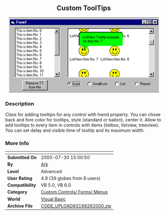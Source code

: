 ﻿<div align="center">

## Custom ToolTips

<img src="PIC20006232126492040.gif">
</div>

### Description

Class for adding tooltips for any control with hwnd property. You can chose back and fore color for tooltips, style (standard or ballon), center it. Allow to add tooltips to every item in controls with items (listbox, listview, treeview). You can set delay and visible time of tooltip and its maximum width.
 
### More Info
 


<span>             |<span>
---                |---
**Submitted On**   |2000-07-30 15:00:50
**By**             |[Ark](https://github.com/Planet-Source-Code/PSCIndex/blob/master/ByAuthor/ark.md)
**Level**          |Advanced
**User Rating**    |4.9 (39 globes from 8 users)
**Compatibility**  |VB 5\.0, VB 6\.0
**Category**       |[Custom Controls/ Forms/  Menus](https://github.com/Planet-Source-Code/PSCIndex/blob/master/ByCategory/custom-controls-forms-menus__1-4.md)
**World**          |[Visual Basic](https://github.com/Planet-Source-Code/PSCIndex/blob/master/ByWorld/visual-basic.md)
**Archive File**   |[CODE\_UPLOAD93198262000\.zip](https://github.com/Planet-Source-Code/ark-custom-tooltips__1-9185/archive/master.zip)








